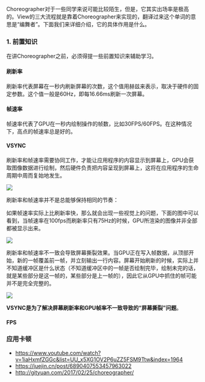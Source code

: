 
Choreographer对于一些同学来说可能比较陌生，但是，它其实出场率是极高的。View的三大流程就是靠着Choreographer来实现的，翻译过来这个单词的意思是“编舞者”。下面我们来详细介绍，它的具体作用是什么。

### 1. 前置知识

在讲Choreographer之前，必须得提一些前置知识来辅助学习。

#### 刷新率

刷新率代表屏幕在一秒内刷新屏幕的次数，这个值用赫兹来表示，取决于硬件的固定参数。这个值一般是60Hz，即每16.66ms刷新一次屏幕。

#### 帧速率

帧速率代表了GPU在一秒内绘制操作的帧数，比如30FPS/60FPS。在这种情况下，高点的帧速率总是好的。

#### VSYNC

刷新率和帧速率需要协同工作，才能让应用程序的内容显示到屏幕上，GPU会获取图像数据进行绘制，然后硬件负责把内容呈现到屏幕上，这将在应用程序的生命周期中周而复始地发生。

![](https://raw.githubusercontent.com/xfhy/Android-Notes/master/Images/%E5%88%B7%E6%96%B0%E7%8E%87%E5%92%8C%E5%B8%A7%E9%80%9F%E7%8E%87%E5%8D%8F%E5%90%8C%E5%B7%A5%E4%BD%9C.webp)

刷新率和帧速率并不是总能够保持相同的节奏：

如果帧速率实际上比刷新率快，那么就会出现一些视觉上的问题，下面的图中可以看到，当帧速率在100fps而刷新率只有75Hz的时候，GPU所渲染的图像并非全部都被显示出来。

![](https://raw.githubusercontent.com/xfhy/Android-Notes/master/Images/%E5%B8%A7%E9%80%9F%E7%8E%87%E6%AF%94%E5%88%B7%E6%96%B0%E7%8E%87%E5%BF%AB%E7%9A%84%E6%83%85%E5%86%B5.webp)

刷新率和帧速率不一致会导致屏幕撕裂效果。当GPU正在写入帧数据，从顶部开始，新的一帧覆盖前一帧，并立刻输出一行内容。屏幕开始刷新的时候，实际上并不知道缓冲区是什么状态（不知道缓冲区中的一帧是否绘制完毕，绘制未完的话，就是某些部分是这一帧的，某些部分是上一帧的），因此它从GPU中抓住的帧可能并不是完全完整的。

![](https://raw.githubusercontent.com/xfhy/Android-Notes/master/Images/%E5%B1%8F%E5%B9%95%E6%92%95%E8%A3%82%E7%8E%B0%E8%B1%A1.webp)

**VSYNC是为了解决屏幕刷新率和GPU帧率不一致导致的“屏幕撕裂”问题**。

#### FPS



### 应用卡顿

- https://www.youtube.com/watch?v=1iaHxmfZGGc&list=UU_x5XG1OV2P6uZZ5FSM9Ttw&index=1964
- https://juejin.cn/post/6890407553457963022
- http://gityuan.com/2017/02/25/choreographer/